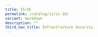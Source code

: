 ```yaml
---
title: IS᠆10
permalink: /catalog/is/is-10/
variant: markdown
description: ""
third_nav_title: Infrastructure Security
---
```

